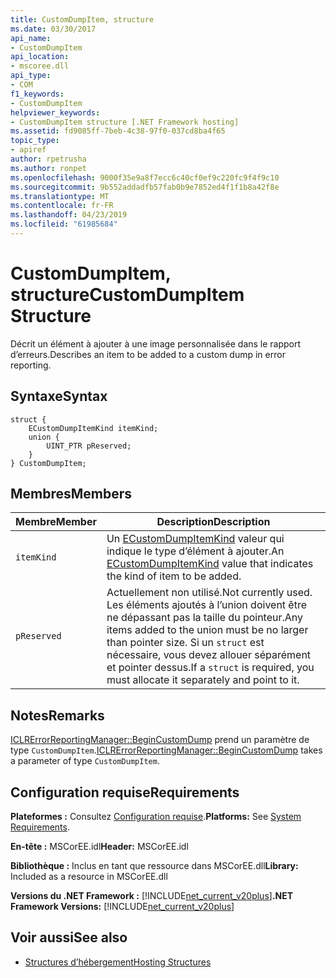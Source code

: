 ```yaml
---
title: CustomDumpItem, structure
ms.date: 03/30/2017
api_name:
- CustomDumpItem
api_location:
- mscoree.dll
api_type:
- COM
f1_keywords:
- CustomDumpItem
helpviewer_keywords:
- CustomDumpItem structure [.NET Framework hosting]
ms.assetid: fd9085ff-7beb-4c38-97f0-037cd8ba4f65
topic_type:
- apiref
author: rpetrusha
ms.author: ronpet
ms.openlocfilehash: 9000f35e9a8f7ecc6c40cf0ef9c220fc9f4f9c10
ms.sourcegitcommit: 9b552addadfb57fab0b9e7852ed4f1f1b8a42f8e
ms.translationtype: MT
ms.contentlocale: fr-FR
ms.lasthandoff: 04/23/2019
ms.locfileid: "61985684"
---
```

# <a name="customdumpitem-structure"></a><span data-ttu-id="4d53e-102">CustomDumpItem, structure</span><span class="sxs-lookup"><span data-stu-id="4d53e-102">CustomDumpItem Structure</span></span>
<span data-ttu-id="4d53e-103">Décrit un élément à ajouter à une image personnalisée dans le rapport d’erreurs.</span><span class="sxs-lookup"><span data-stu-id="4d53e-103">Describes an item to be added to a custom dump in error reporting.</span></span>  
  
## <a name="syntax"></a><span data-ttu-id="4d53e-104">Syntaxe</span><span class="sxs-lookup"><span data-stu-id="4d53e-104">Syntax</span></span>  
  
```  
struct {  
    ECustomDumpItemKind itemKind;   
    union {  
        UINT_PTR pReserved;  
    }  
} CustomDumpItem;  
```  
  
## <a name="members"></a><span data-ttu-id="4d53e-105">Membres</span><span class="sxs-lookup"><span data-stu-id="4d53e-105">Members</span></span>  
  
|<span data-ttu-id="4d53e-106">Membre</span><span class="sxs-lookup"><span data-stu-id="4d53e-106">Member</span></span>|<span data-ttu-id="4d53e-107">Description</span><span class="sxs-lookup"><span data-stu-id="4d53e-107">Description</span></span>|  
|------------|-----------------|  
|`itemKind`|<span data-ttu-id="4d53e-108">Un [ECustomDumpItemKind](../../../../docs/framework/unmanaged-api/hosting/ecustomdumpitemkind-enumeration.md) valeur qui indique le type d’élément à ajouter.</span><span class="sxs-lookup"><span data-stu-id="4d53e-108">An [ECustomDumpItemKind](../../../../docs/framework/unmanaged-api/hosting/ecustomdumpitemkind-enumeration.md) value that indicates the kind of item to be added.</span></span>|  
|`pReserved`|<span data-ttu-id="4d53e-109">Actuellement non utilisé.</span><span class="sxs-lookup"><span data-stu-id="4d53e-109">Not currently used.</span></span> <span data-ttu-id="4d53e-110">Les éléments ajoutés à l’union doivent être ne dépassant pas la taille du pointeur.</span><span class="sxs-lookup"><span data-stu-id="4d53e-110">Any items added to the union must be no larger than pointer size.</span></span> <span data-ttu-id="4d53e-111">Si un `struct` est nécessaire, vous devez allouer séparément et pointer dessus.</span><span class="sxs-lookup"><span data-stu-id="4d53e-111">If a `struct` is required, you must allocate it separately and point to it.</span></span>|  
  
## <a name="remarks"></a><span data-ttu-id="4d53e-112">Notes</span><span class="sxs-lookup"><span data-stu-id="4d53e-112">Remarks</span></span>  
 <span data-ttu-id="4d53e-113">[ICLRErrorReportingManager::BeginCustomDump](../../../../docs/framework/unmanaged-api/hosting/iclrerrorreportingmanager-begincustomdump-method.md) prend un paramètre de type `CustomDumpItem`.</span><span class="sxs-lookup"><span data-stu-id="4d53e-113">[ICLRErrorReportingManager::BeginCustomDump](../../../../docs/framework/unmanaged-api/hosting/iclrerrorreportingmanager-begincustomdump-method.md) takes a parameter of type `CustomDumpItem`.</span></span>  
  
## <a name="requirements"></a><span data-ttu-id="4d53e-114">Configuration requise</span><span class="sxs-lookup"><span data-stu-id="4d53e-114">Requirements</span></span>  
 <span data-ttu-id="4d53e-115">**Plateformes :** Consultez [Configuration requise](../../../../docs/framework/get-started/system-requirements.md).</span><span class="sxs-lookup"><span data-stu-id="4d53e-115">**Platforms:** See [System Requirements](../../../../docs/framework/get-started/system-requirements.md).</span></span>  
  
 <span data-ttu-id="4d53e-116">**En-tête :** MSCorEE.idl</span><span class="sxs-lookup"><span data-stu-id="4d53e-116">**Header:** MSCorEE.idl</span></span>  
  
 <span data-ttu-id="4d53e-117">**Bibliothèque :** Inclus en tant que ressource dans MSCorEE.dll</span><span class="sxs-lookup"><span data-stu-id="4d53e-117">**Library:** Included as a resource in MSCorEE.dll</span></span>  
  
 <span data-ttu-id="4d53e-118">**Versions du .NET Framework :** [!INCLUDE[net_current_v20plus](../../../../includes/net-current-v20plus-md.md)]</span><span class="sxs-lookup"><span data-stu-id="4d53e-118">**.NET Framework Versions:** [!INCLUDE[net_current_v20plus](../../../../includes/net-current-v20plus-md.md)]</span></span>  
  
## <a name="see-also"></a><span data-ttu-id="4d53e-119">Voir aussi</span><span class="sxs-lookup"><span data-stu-id="4d53e-119">See also</span></span>

- [<span data-ttu-id="4d53e-120">Structures d’hébergement</span><span class="sxs-lookup"><span data-stu-id="4d53e-120">Hosting Structures</span></span>](../../../../docs/framework/unmanaged-api/hosting/hosting-structures.md)
